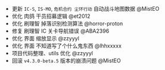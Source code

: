 - 更新 `IC-S`, `IS-MO`, `危机合约 尘环行动` 自动战斗地图数据 @MistEO
- 优化 肉鸽 干员招募逻辑 @et2012
- 优化 刷理智 掉落识别检测算法 @horror-proton
- 修复 刷理智 IC 关卡导航错误 @ABA2396
- 优化 界面 缩放显示 @zzyyyl
- 优化 界面 不知道写了个什么鬼东西 @lhhxxxxx
- 项目代码整理、utils 优化 @zzyyyl
- 回滚 `v4.3.0-beta.5` 版本的崩溃问题 @MistEO
